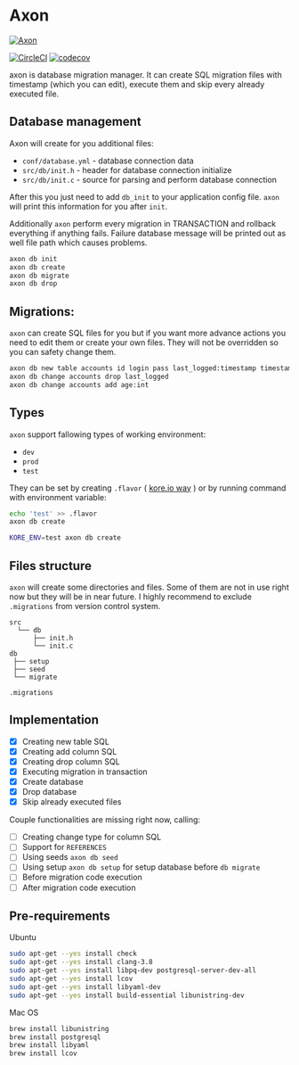 # Axon
[![Axon](https://s29.postimg.org/sas2d3drb/axon128x128.png)](https://github.com/Eraden/axon)


[![CircleCI](https://circleci.com/gh/Eraden/axon/tree/master.svg?style=svg&circle-token=beb41b70d3092e2fd7d64a3989d1ea3de7bfe520)](https://circleci.com/gh/Eraden/axon/tree/master)
[![codecov](https://codecov.io/gh/Eraden/axon/branch/master/graph/badge.svg)](https://codecov.io/gh/Eraden/axon)


axon is database migration manager. It can create SQL migration files with timestamp (which you can edit),
execute them and skip every already executed file.

## Database management

Axon will create for you additional files:

* `conf/database.yml` - database connection data
* `src/db/init.h` - header for database connection initialize
* `src/db/init.c` - source for parsing and perform database connection

After this you just need to add `db_init` to your application config file.
`axon` will print this information for you after `init`.

Additionally `axon` perform every migration in TRANSACTION and rollback everything if anything fails.
Failure database message will be printed out as well file path which causes problems.

```bash
axon db init
axon db create
axon db migrate
axon db drop
```

## Migrations:

`axon` can create SQL files for you but if you want more advance actions you need to edit them or create your own files.
They will not be overridden so you can safety change them.

```bash
axon db new table accounts id login pass last_logged:timestamp timestamps
axon db change accounts drop last_logged
axon db change accounts add age:int
```

## Types

`axon` support fallowing types of working environment:

* `dev`
* `prod`
* `test`

They can be set by creating `.flavor` ( [kore.io way](https://kore.io/) ) or by running command with environment variable:

```bash
echo 'test' >> .flavor
axon db create
```

```bash
KORE_ENV=test axon db create
```

## Files structure

`axon` will create some directories and files. Some of them are not in use right now but they will be in near future.
I highly recommend to exclude `.migrations` from version control system.

```asciidoc
src
  └── db
      ├── init.h
      └── init.c
db
 ├── setup
 ├── seed
 └── migrate

.migrations
```

## Implementation

- [x] Creating new table SQL
- [x] Creating add column SQL
- [x] Creating drop column SQL
- [x] Executing migration in transaction
- [x] Create database
- [x] Drop database
- [x] Skip already executed files

Couple functionalities are missing right now, calling:

- [ ] Creating change type for column SQL
- [ ] Support for `REFERENCES`
- [ ] Using seeds `axon db seed`
- [ ] Using setup `axon db setup` for setup database before `db migrate`
- [ ] Before migration code execution
- [ ] After migration code execution

## Pre-requirements

Ubuntu

```bash
sudo apt-get --yes install check
sudo apt-get --yes install clang-3.8
sudo apt-get --yes install libpq-dev postgresql-server-dev-all
sudo apt-get --yes install lcov
sudo apt-get --yes install libyaml-dev
sudo apt-get --yes install build-essential libunistring-dev
```

Mac OS

```bash
brew install libunistring
brew install postgresql
brew install libyaml
brew install lcov
```

